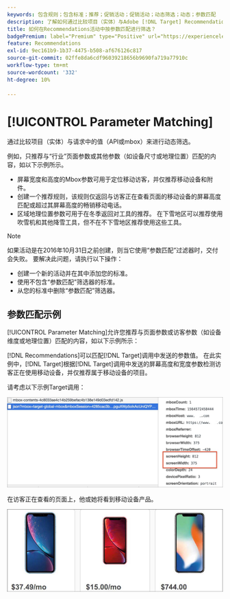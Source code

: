 ```yaml
---
keywords: 包含规则；包含标准；推荐；促销活动；促销活动；动态筛选；动态；参数匹配
description: 了解如何通过比较项目（实体）与Adobe [!DNL Target] Recommendations中的值（API或mbox）来动态筛选。
title: 如何在Recommendations活动中按参数匹配进行筛选？
badgePremium: label="Premium" type="Positive" url="https://experienceleague.adobe.com/docs/target/using/introduction/intro.html?lang=zh-Hans#premium newtab=true" tooltip="查看Target Premium中包含的内容。"
feature: Recommendations
exl-id: 9ec161b9-1b37-4475-b508-af676126c817
source-git-commit: 02ffe8da6cdf96039218656b9690fa719a77910c
workflow-type: tm+mt
source-wordcount: '332'
ht-degree: 10%

---
```


# [!UICONTROL Parameter Matching]

通过比较项目（实体）与请求中的值（API或mbox）来进行动态筛选。

例如，只推荐与“行业”页面参数或其他参数（如设备尺寸或地理位置）匹配的内容，如以下示例所示。

* 屏幕宽度和高度的Mbox参数可用于定位移动访客，并仅推荐移动设备和附件。
* 创建一个推荐规则，该规则仅返回与访客正在查看页面的移动设备的屏幕高度匹配或超过其屏幕高度的畅销移动电话。
* 区域地理位置参数可用于在冬季返回对工具的推荐。 在下雪地区可以推荐使用吹雪机和其他降雪工具，但不在不下雪地区推荐使用这些工具。

>[!NOTE]
>
>如果活动是在2016年10月31日之前创建，则当它使用“参数匹配”过滤器时，交付会失败。 要解决此问题，请执行以下操作：
>
>* 创建一个新的活动并在其中添加您的标准。
>* 使用不包含“参数匹配”筛选器的标准。
>* 从您的标准中删除“参数匹配”筛选器。

## 参数匹配示例

[!UICONTROL Parameter Matching]允许您推荐与页面参数或访客参数（如设备维度或地理位置）匹配的内容，如以下示例所示：

[!DNL Recommendations]可以匹配[!DNL Target]调用中发送的参数值。 在此实例中，[!DNL Target]根据[!DNL Target]调用中发送的屏幕高度和宽度参数检测访客正在使用移动设备，并仅推荐属于移动设备的项目。

请考虑以下示例Target调用：

![目标调用](/help/main/c-recommendations/c-algorithms/assets/example-target-call-2.png)

在访客正在查看的页面上，他或她将看到移动设备产品。

![移动设备产品](/help/main/c-recommendations/c-algorithms/assets/phones.png)
